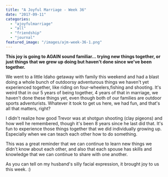 ```yaml
---
title: "A Joyful Marriage - Week 36"
date: "2017-09-11"
categories: 
  - "ajoyfulmarriage"
  - "all"
  - "friendship"
  - "journal"
featured_image: "/images/ajm-week-36-1.png"
---
```


**This joy is going to AGAIN sound familiar... trying new things together, or just things that we grew up doing but haven't done since we've been together.**

We went to a little Idaho getaway with family this weekend and had a blast doing a whole bunch of outdoorsy adventurous things we haven't yet experienced together, like riding on four-wheelers,fishing and shooting. It's weird that in our 5 years of being together, 4 years of that in marriage, we haven't done these things yet, even though both of our families are outdoor sports adventurists. Whatever it took to get us here, we had fun, and that's all that matters, right?

I didn't realize how good Trevor was at shotgun shooting (clay pigeons) and how well he remembered, though it's been 8 years since he last did that. It's fun to experience those things together that we did individually growing up. Especially when we can teach each other how to do something.

This was a great reminder that we can continue to learn new things we didn't know about each other, and also that each spouse has skills and knowledge that we can continue to share with one another.

As you can tell on my husband's silly facial expression, it brought joy to us this week. :)
